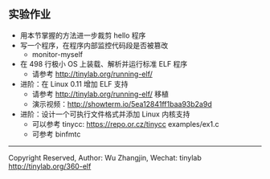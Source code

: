 
## 实验作业

* 用本节掌握的方法进一步裁剪 hello 程序
* 写一个程序，在程序内部监控代码段是否被篡改
    * monitor-myself
* 在 498 行极小 OS 上装载、解析并运行标准 ELF 程序
    * 请参考 http://tinylab.org/running-elf/
* 进阶：在 Linux 0.11 增加 ELF 支持
    * 请参考 http://tinylab.org/running-elf/ 移植
    * 演示视频：http://showterm.io/5ea12841ff1baa93b2a9d
* 进阶：设计一个可执行文件格式并添加 Linux 内核支持
    * 可以参考 tinycc: https://repo.or.cz/tinycc examples/ex1.c
    * 可参考 binfmtc

---
Copyright Reserved, Author: Wu Zhangjin, Wechat: tinylab
<http://tinylab.org/360-elf>
